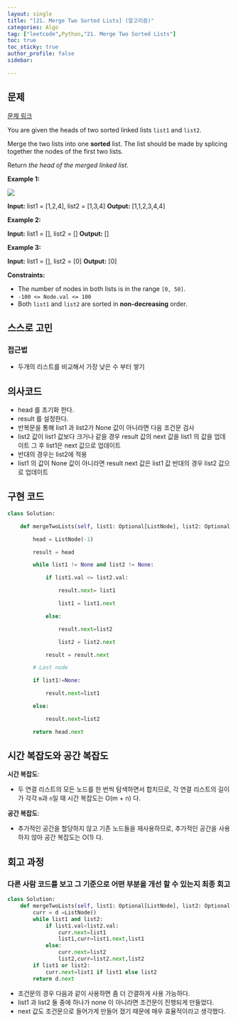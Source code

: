 ```yaml
---
layout: single
title: "[21. Merge Two Sorted Lists] (알고리즘)"
categories: Algo
tag: ["leetcode",Python,"21. Merge Two Sorted Lists"]
toc: true
toc_sticky: true
author_profile: false
sidebar:

---
```

## 문제

[문제 링크](https://leetcode.com/problems/merge-two-sorted-lists/)

You are given the heads of two sorted linked lists `list1` and `list2`.

Merge the two lists into one **sorted** list. The list should be made by splicing together the nodes of the first two lists.

Return _the head of the merged linked list_.

**Example 1:**

![](https://assets.leetcode.com/uploads/2020/10/03/merge_ex1.jpg)

**Input:** list1 = [1,2,4], list2 = [1,3,4]
**Output:** [1,1,2,3,4,4]

**Example 2:**

**Input:** list1 = [], list2 = []
**Output:** []

**Example 3:**

**Input:** list1 = [], list2 = [0]
**Output:** [0]

**Constraints:**

- The number of nodes in both lists is in the range `[0, 50]`.
- `-100 <= Node.val <= 100`
- Both `list1` and `list2` are sorted in **non-decreasing** order.

## 스스로 고민

### 접근법

- 두개의 리스트를 비교해서 가장 낮은 수 부터 쌓기


## 의사코드

- head 를 초기화 한다.
- result 를 설정한다.
- 반복문을 통해 list1 과 list2가 None 값이 아니라면 다음 조건문 검사
- list2 값이 list1 값보다 크거나 같을 경우 result 값의 next 값을 list1 의 값을 업데이트 그 후 list1은 next 값으로 업데이트
- 반대의 경우는 list2에 적용
- list1 의 값이 None 값이 아니라면  result next 값은 list1 값 반대의 경우 list2 값으로 업데이트

## 구현 코드

```python
class Solution:

    def mergeTwoLists(self, list1: Optional[ListNode], list2: Optional[ListNode]) -> Optional[ListNode]:

        head = ListNode(-1)

        result = head

        while list1 != None and list2 != None:

            if list1.val <= list2.val:

                result.next= list1

                list1 = list1.next

            else:

                result.next=list2

                list2 = list2.next

            result = result.next

        # Last node  

        if list1!=None:

            result.next=list1

        else:

            result.next=list2

        return head.next
```

## 시간 복잡도와 공간 복잡도

**시간 복잡도**:

- 두 연결 리스트의 모든 노드를 한 번씩 탐색하면서 합치므로, 각 연결 리스트의 길이가 각각 `m`과 `n`일 때 시간 복잡도는 O(m + n) 다.

**공간 복잡도**:

- 추가적인 공간을 할당하지 않고 기존 노드들을 재사용하므로, 추가적인 공간을 사용하지 않아 공간 복잡도는 O(1) 다.

## 회고 과정

### 다른 사람 코드를 보고 그 기준으로 어떤 부분을 개선 할 수 있는지 최종 회고

```python
class Solution:
    def mergeTwoLists(self, list1: Optional[ListNode], list2: Optional[ListNode]) -> Optional[ListNode]:
        curr = d =ListNode()
        while list1 and list2:
            if list1.val<list2.val:
                curr.next=list1
                list1,curr=list1.next,list1
            else:
                curr.next=list2
                list2,curr=list2.next,list2
        if list1 or list2:
            curr.next=list1 if list1 else list2
        return d.next
```

- 조건문의 경우 다음과 같이 사용하면 좀 더 간결하게 사용 가능하다.
- list1 과 list2 둘 중에 하나가 none 이 아니라면 조건문이 진행되게 만들었다.
- next 값도 조건문으로 들어가게 만들어 졌기 때문에 매우 효율적이라고 생각했다.